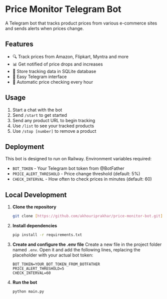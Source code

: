 # Price Monitor Telegram Bot

A Telegram bot that tracks product prices from various e-commerce sites and sends alerts when prices change.

## Features

- 🔍 Track prices from Amazon, Flipkart, Myntra and more
- 📊 Get notified of price drops and increases
- 💾 Store tracking data in SQLite database
- 🤖 Easy Telegram interface
- 🔄 Automatic price checking every hour

## Usage

1. Start a chat with the bot
2. Send `/start` to get started
3. Send any product URL to begin tracking
4. Use `/list` to see your tracked products
5. Use `/stop [number]` to remove a product

## Deployment

This bot is designed to run on Railway. Environment variables required:

- `BOT_TOKEN` - Your Telegram bot token from @BotFather
- `PRICE_ALERT_THRESHOLD` - Price change threshold (default: 5%)
- `CHECK_INTERVAL` - How often to check prices in minutes (default: 60)

## Local Development

1.  **Clone the repository**
    ```bash
    git clone [https://github.com/akhouriprakhar/price-monitor-bot.git](https://github.com/akhouriprakhar/price-monitor-bot.git)
    ```
2.  **Install dependencies**
    ```bash
    pip install -r requirements.txt
    ```
3.  **Create and configure the .env file** Create a new file in the project folder named `.env`. Open it and add the following lines, replacing the placeholder with your actual bot token:
    ```
    BOT_TOKEN=YOUR_BOT_TOKEN_FROM_BOTFATHER
    PRICE_ALERT_THRESHOLD=5
    CHECK_INTERVAL=60
    ```
4.  **Run the bot**
    ```bash
    python main.py
    ```
